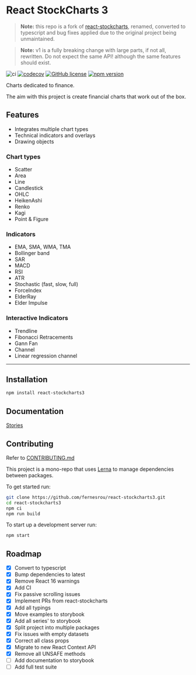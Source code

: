 # React StockCharts 3

> **Note:** this repo is a fork of [react-stockcharts](https://github.com/rrag/react-stockcharts), renamed, converted to typescript and bug fixes applied due to the original project being unmaintained.

> **Note:** v1 is a fully breaking change with large parts, if not all, rewritten. Do not expect the same API! although the same features should exist.

![ci](https://github.com/reactivemarkets/react-stockcharts3/workflows/ci/badge.svg)
[![codecov](https://codecov.io/gh/reactivemarkets/react-stockcharts3/branch/master/graph/badge.svg)](https://codecov.io/gh/reactivemarkets/react-stockcharts3)
[![GitHub license](https://img.shields.io/badge/license-MIT-brightgreen.svg)](https://github.com/reactivemarkets/react-stockcharts3/blob/master/LICENSE) [![npm version](https://img.shields.io/npm/v/react-stockcharts3.svg?style=flat)](https://www.npmjs.com/package/react-stockcharts3)

Charts dedicated to finance.

The aim with this project is create financial charts that work out of the box.

## Features

-   Integrates multiple chart types
-   Technical indicators and overlays
-   Drawing objects

### Chart types

-   Scatter
-   Area
-   Line
-   Candlestick
-   OHLC
-   HeikenAshi
-   Renko
-   Kagi
-   Point & Figure

### Indicators

-   EMA, SMA, WMA, TMA
-   Bollinger band
-   SAR
-   MACD
-   RSI
-   ATR
-   Stochastic (fast, slow, full)
-   ForceIndex
-   ElderRay
-   Elder Impulse

### Interactive Indicators

-   Trendline
-   Fibonacci Retracements
-   Gann Fan
-   Channel
-   Linear regression channel

---

## Installation

```sh
npm install react-stockcharts3
```

## Documentation

[Stories](https://react-financial.github.io/react-financial-charts/)

## Contributing

Refer to [CONTRIBUTING.md](./CONTRIBUTING.md)

This project is a mono-repo that uses [Lerna](https://lerna.js.org/) to manage dependencies between packages.

To get started run:

```bash
git clone https://github.com/fernesrou/react-stockcharts3.git
cd react-stockcharts3
npm ci
npm run build
```

To start up a development server run:

```bash
npm start
```

## Roadmap

-   [x] Convert to typescript
-   [x] Bump dependencies to latest
-   [x] Remove React 16 warnings
-   [x] Add CI
-   [x] Fix passive scrolling issues
-   [x] Implement PRs from react-stockcharts
-   [x] Add all typings
-   [x] Move examples to storybook
-   [x] Add all series' to storybook
-   [x] Split project into multiple packages
-   [x] Fix issues with empty datasets
-   [x] Correct all class props
-   [x] Migrate to new React Context API
-   [x] Remove all UNSAFE methods
-   [ ] Add documentation to storybook
-   [ ] Add full test suite
